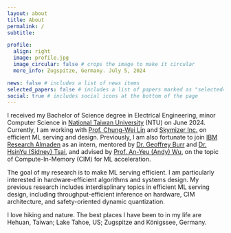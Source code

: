 ```yaml
---
layout: about
title: About
permalink: /
subtitle: 

profile:
  align: right
  image: profile.jpg
  image_circular: false # crops the image to make it circular
  more_info: Zugspitze, Germany. July 5, 2024

news: false # includes a list of news items
selected_papers: false # includes a list of papers marked as "selected={true}"
social: true # includes social icons at the bottom of the page
---
```


I received my Bachelor of Science degree in Electrical Engineering, minor Computer Science in [National Taiwan University](https://www.ntu.edu.tw/english/) (NTU) on June 2024. Currently, I am working with [Prof. Chung-Wei Lin](https://www.csie.ntu.edu.tw/~cwlin/) and [Skymizer Inc.](https://skymizer.com/) on efficient ML serving and design. Previously, I am also fortunate to join [IBM Research Almaden](https://research.ibm.com/labs/almaden) as an intern, mentored by [Dr. Geoffrey Burr](https://research.ibm.com/people/geoffrey-burr) and [Dr. HsinYu (Sidney) Tsai](https://research.ibm.com/people/sidney-tsai), and advised by [Prof. An-Yeu (Andy) Wu](https://www.ee.ntu.edu.tw/profile1.php?id=65), on the topic of Compute-In-Memory (CIM) for ML acceleration.

The goal of my research is to make ML serving efficient. I am particularly interested in hardware-efficient algorithms and systems design. My previous research includes interdisplinary topics in efficient ML serving design, including throughput-efficient inference on hardware, CIM architecture, and safety-oriented dynamic quantization.

I love hiking and nature. The best places I have been to in my life are Hehuan, Taiwan; Lake Tahoe, US; Zugspitze and Königssee, Germany.
